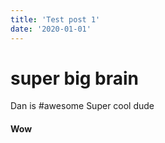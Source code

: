 ```yaml
---
title: 'Test post 1'
date: '2020-01-01'
---
```


# super big brain
Dan is #awesome
Super cool dude
#### Wow